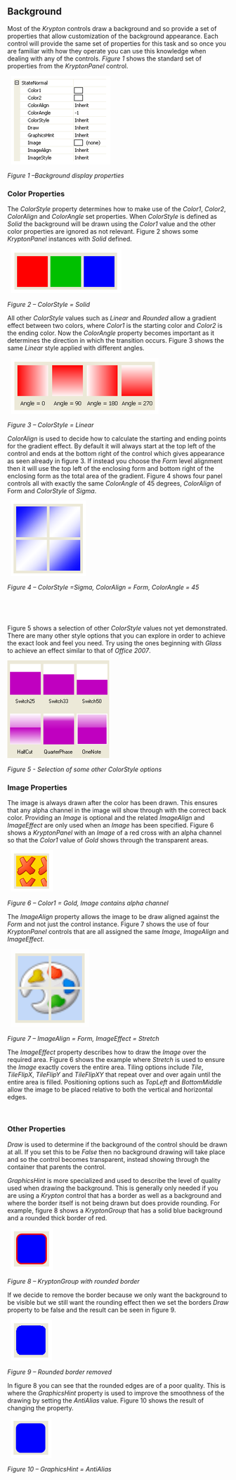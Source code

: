 ## Background

Most of the *Krypton* controls draw a background and so provide a set of
properties that allow customization of the background appearance. Each control
will provide the same set of properties for this task and so once you are
familiar with how they operate you can use this knowledge when dealing with any
of the controls. *Figure 1* shows the standard set of properties from the
*KryptonPanel* control.

 
![Figure 1 –Background display properties](images/Background.png)

*Figure 1 –Background display properties*

### Color Properties

The *ColorStyle* property determines how to make use of the *Color1*, *Color2*,
*ColorAlign* and *ColorAngle* set properties. When *ColorStyle* is defined as
*Solid* the background will be drawn using the *Color1* value and the other
color properties are ignored as not relevant. Figure 2 shows some *KryptonPanel*
instances with *Solid* defined.

 
![*Figure 2 – ColorStyle = Solid*](images/BackgroundColor1.png)

*Figure 2 – ColorStyle = Solid*

All other *ColorStyle* values such as *Linear* and *Rounded* allow a gradient
effect between two colors, where *Color1* is the starting color and *Color2* is
the ending color. Now the *ColorAngle* property becomes important as it
determines the direction in which the transition occurs. Figure 3 shows the same
*Linear* style applied with different angles.

 
![*Figure 3 – ColorStyle = Linear*](images/BackgroundColorAngle.png)

*Figure 3 – ColorStyle = Linear*

*ColorAlign* is used to decide how to calculate the starting and ending points
for the gradient effect. By default it will always start at the top left of the
control and ends at the bottom right of the control which gives appearance as
seen already in figure 3. If instead you choose the *Form* level alignment then
it will use the top left of the enclosing form and bottom right of the enclosing
form as the total area of the gradient. Figure 4 shows four panel controls all
with exactly the same *ColorAngle* of 45 degrees, *ColorAlign* of Form and
*ColorStyle* of *Sigma*.

 
![*Figure 4 – ColorStyle =Sigma, ColorAlign = Form, ColorAngle = 45*](images/BackgroundColorAlign.png)

*Figure 4 – ColorStyle =Sigma, ColorAlign = Form, ColorAngle = 45*

 

 

Figure 5 shows a selection of other *ColorStyle* values not yet demonstrated.
There are many other style options that you can explore in order to achieve
the exact look and feel you need. Try using the ones beginning with *Glass* to
achieve an effect similar to that of *Office 2007*.  

![*Figure 5 - Selection of some other ColorStyle options*](images/ColorStyle2.png)

*Figure 5 - Selection of some other ColorStyle options*

### Image Properties

The image is always drawn after the color has been drawn. This ensures that any
alpha channel in the image will show through with the correct back color.
Providing an *Image* is optional and the related *ImageAlign* and *ImageEffect*
are only used when an *Image* has been specified. Figure 6 shows a
*KryptonPanel* with an *Image* of a red cross with an alpha channel so that the
*Color1* value of *Gold* shows through the transparent areas.

 
![*Figure 6 – Color1 = Gold, Image contains alpha channel*](images/BackgroundImage.png)

*Figure 6 – Color1 = Gold, Image contains alpha channel*

The *ImageAlign* property allows the image to be draw aligned against the *Form*
and not just the control instance. Figure 7 shows the use of four *KryptonPanel*
controls that are all assigned the same *Image*, *ImageAlign* and *ImageEffect*.

 
![*Figure 7 – ImageAlign = Form, ImageEffect = Stretch*](images/BackgroundImageAlign.png)

*Figure 7 – ImageAlign = Form, ImageEffect = Stretch*

The *ImageEffect* property describes how to draw the *Image* over the required
area. Figure 6 shows the example where *Stretch* is used to ensure the *Image*
exactly covers the entire area. Tiling options include *Tile*, *TileFlipX*,
*TileFlipY* and *TileFlipXY* that repeat over and over again until the entire
area is filled. Positioning options such as *TopLeft* and *BottomMiddle* allow
the image to be placed relative to both the vertical and horizontal edges.

 

### Other Properties

*Draw* is used to determine if the background of the control should be drawn at
all. If you set this to be *False* then no background drawing will take place
and so the control becomes transparent, instead showing through the container
that parents the control.

*GraphicsHint* is more specialized and used to describe the level of quality
used when drawing the background. This is generally only needed if you are using
a *Krypton* control that has a border as well as a background and where the
border itself is not being drawn but does provide rounding. For example,
figure 8 shows a *KryptonGroup* that has a solid blue background and a rounded
thick border of red.

 
![*Figure 8 – KryptonGroup with rounded border*](images/BackgroundHint1.png)

*Figure 8 – KryptonGroup with rounded border*

If we decide to remove the border because we only want the background to be
visible but we still want the rounding effect then we set the borders *Draw*
property to be false and the result can be seen in figure 9.

 
![*Figure 9 – Rounded border removed*](images/BackgroundHint2.png)

*Figure 9 – Rounded border removed*

In figure 8 you can see that the rounded edges are of a poor quality. This is
where the *GraphicsHint* property is used to improve the smoothness of the
drawing by setting the *AntiAlias* value. Figure 10 shows the result of changing
the property.

 
![*Figure 10 – GraphicsHint = AntiAlias*](images/BackgroundHint3.png)

*Figure 10 – GraphicsHint = AntiAlias*
